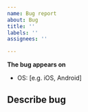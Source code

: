 ```yaml
---
name: Bug report
about: Bug
title: ''
labels: ''
assignees: ''

---
```


**The bug appears on**
 - OS: [e.g. iOS, Android]

**Describe bug**
 -
